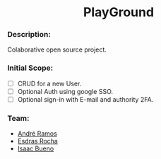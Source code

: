 <h1 align="center">PlayGround

### Description: 
Colaborative open source project.

### Initial Scope:

- [ ] CRUD for a new User.
- [ ] Optional Auth using google SSO.
- [ ] Optional sign-in with E-mail and authority 2FA.

### Team:
- [André Ramos](https://github.com/andreramosdovale) 
- [Esdras Rocha](https://github.com/EsdrasRR) 
- [Isaac Bueno](https://github.com/isaacl-bueno) 

